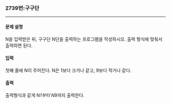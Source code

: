 ### 2739번:구구단

***

#### 문제 설명
N을 입력받은 뒤, 구구단 N단을 출력하는 프로그램을 작성하시오. 출력 형식에 맞춰서 출력하면 된다.

#### 입력
첫째 줄에 N이 주어진다. N은 1보다 크거나 같고, 9보다 작거나 같다.

#### 출력
출력형식과 같게 N*1부터 N*9까지 출력한다.